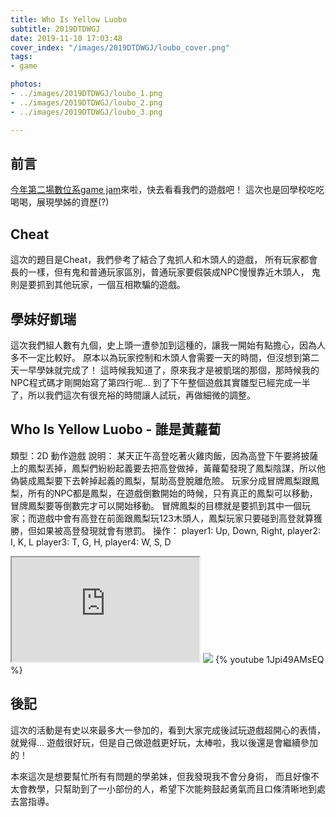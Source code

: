 ```yaml
---
title: Who Is Yellow Luobo
subtitle: 2019DTDWGJ
date: 2019-11-10 17:03:48
cover_index: "/images/2019DTDWGJ/loubo_cover.png"
tags:
- game

photos:
- ../images/2019DTDWGJ/loubo_1.png
- ../images/2019DTDWGJ/loubo_2.png
- ../images/2019DTDWGJ/loubo_3.png

---
```

## 前言
[今年第二場數位系game jam](https://itch.io/jam/2019dtdwintergamejam/entries)來啦，快去看看我們的遊戲吧！
這次也是回學校吃吃喝喝，展現學姊的資歷(?)

## Cheat
這次的題目是Cheat，我們參考了結合了鬼抓人和木頭人的遊戲，
所有玩家都會長的一樣，但有鬼和普通玩家區別，普通玩家要假裝成NPC慢慢靠近木頭人，
鬼則是要抓到其他玩家，一個互相欺騙的遊戲。

## 學妹好凱瑞
這次我們組人數有九個，史上頭一遭參加到這種的，讓我一開始有點擔心，因為人多不一定比較好。
原本以為玩家控制和木頭人會需要一天的時間，但沒想到第二天一早學妹就完成了！
這時候我知道了，原來我才是被凱瑞的那個，那時候我的NPC程式碼才剛開始寫了第四行呢...
到了下午整個遊戲其實雛型已經完成一半了，所以我們這次有很充裕的時間讓人試玩，再做細微的調整。

## Who Is Yellow Luobo - 誰是黃蘿蔔
類型：2D 動作遊戲
說明：
某天正午高登吃著火雞肉飯，因為高登下午要將披薩上的鳳梨丟掉，鳳梨們紛紛起義要去把高登做掉，黃蘿蔔發現了鳳梨陰謀，所以他偽裝成鳳梨要下去幹掉起義的鳳梨，幫助高登脫離危險。
玩家分成冒牌鳳梨跟鳳梨，所有的NPC都是鳳梨，在遊戲倒數開始的時候，只有真正的鳳梨可以移動，冒牌鳳梨要等倒數完才可以開始移動。
冒牌鳳梨的目標就是要抓到其中一個玩家；而遊戲中會有高登在前面跟鳳梨玩123木頭人，鳳梨玩家只要碰到高登就算獲勝，但如果被高登發現就會有懲罰。
操作：
player1: Up, Down, Right, player2: I, K, L
player3: T, G, H, player4: W, S, D

<iframe class="itch_and_ghcard" src="https://itch.io/embed/513882?linkback=true" height="167px"> </iframe>
<a href="https://github.com/wendy556609/GameJam2"><img class="itch_and_ghcard" src="https://gh-card.dev/repos/wendy556609/GameJam2.svg"></a>
{% youtube 1Jpi49AMsEQ %}

## 後記
這次的活動是有史以來最多大一參加的，看到大家完成後試玩遊戲超開心的表情，就覺得...
遊戲很好玩，但是自己做遊戲更好玩，太棒啦，我以後還是會繼續參加的！

本來這次是想要幫忙所有有問題的學弟妹，但我發現我不會分身術，
而且好像不太會教學，只幫助到了一小部份的人，希望下次能夠鼓起勇氣而且口條清晰地到處去當指導。



